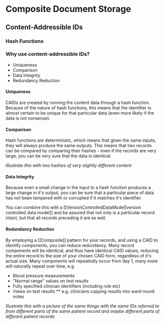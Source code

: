 # Composite Document Storage

## Content-Addressible IDs

### Hash Functions

### Why use content-addressible IDs?

* Uniqueness
* Comparison
* Data Integrity
* Redundancy Reduction

#### Uniqueness

CAIDs are created by running the content data through a hash function. Because of the nature of hash functions, this means that the identifier is almost certain to be unique for that particular data (even more likely if the data is not nonsense).

#### Comparison

Hash functions are deterministic, which means that given the same inputs, they will always produce the same outputs. This means that two records can be compared by comparing their hashes - even if the records are very large, you can be very sure that the data is identical.

*Illustrate this with two hashes of very slightly different content*

#### Data Integrity

Because even a small change in the input to a hash function produces a large change in it's output, you can be sure that a particular piece of data has not been tampered with or corrupted if it matches it's identifier.

You can combine this with a [[VersionControlledDataModel|version controlled data model]] and be assured that not only is a particular record intact, but that all records preceding it are as well.

#### Redundancy Reduction

By employing a [[Composite]] pattern for your records, and using a CAID to identify components, you can reduce redundancy. Many record components will be identical, and thus have identical CAID values, reducing the entire record to the size of your chosen CAID form, regardless of it's actual size. Many components will repeatedly occur from day 1, many more will naturally repeat over time, e.g.

* Blood pressure measurements
* "Normal range" values on test results
* Fully specified clinician identifiers (including role etc)
* Views on test results
** e.g. clinicians copying results into ward round notes

*Illustrate this with a picture of the same things with the same IDs referred to from different parts of the same patient record and maybe different parts of different patient records*